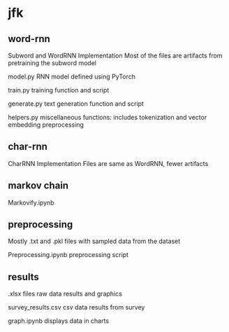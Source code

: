 # jfk


## word-rnn

Subword and WordRNN Implementation
Most of the files are artifacts from pretraining the subword model

model.py
RNN model defined using PyTorch

train.py
training function and script

generate.py
text generation function and script

helpers.py
miscellaneous functions: includes tokenization and vector embedding preprocessing


## char-rnn

CharRNN Implementation
Files are same as WordRNN, fewer artifacts


## markov chain

Markovify.ipynb


## preprocessing

Mostly .txt and .pkl files with sampled data from the dataset

Preprocessing.ipynb
preprocessing script


## results

.xlsx files
raw data results and graphics

survey_results.csv
csv data results from survey

graph.ipynb
displays data in charts
